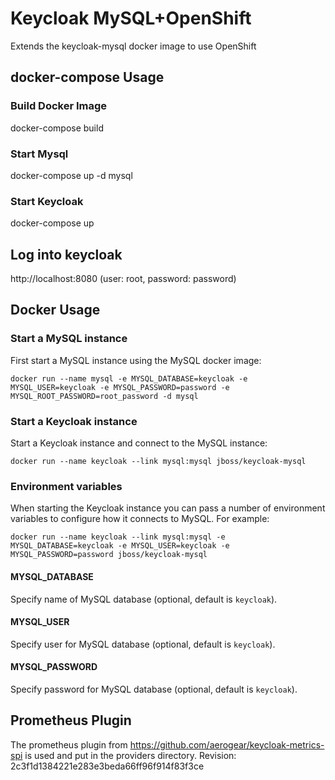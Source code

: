 # Keycloak MySQL+OpenShift

Extends the keycloak-mysql docker image to use OpenShift

## docker-compose Usage

### Build Docker Image

   docker-compose build

### Start Mysql

   docker-compose up -d mysql

### Start Keycloak

   docker-compose up

## Log into keycloak

   http://localhost:8080 (user: root, password: password)

## Docker Usage

### Start a MySQL instance

First start a MySQL instance using the MySQL docker image:

    docker run --name mysql -e MYSQL_DATABASE=keycloak -e MYSQL_USER=keycloak -e MYSQL_PASSWORD=password -e MYSQL_ROOT_PASSWORD=root_password -d mysql

### Start a Keycloak instance

Start a Keycloak instance and connect to the MySQL instance:

    docker run --name keycloak --link mysql:mysql jboss/keycloak-mysql

### Environment variables

When starting the Keycloak instance you can pass a number of environment variables to configure how it connects to MySQL. For example:

    docker run --name keycloak --link mysql:mysql -e MYSQL_DATABASE=keycloak -e MYSQL_USER=keycloak -e MYSQL_PASSWORD=password jboss/keycloak-mysql

#### MYSQL_DATABASE

Specify name of MySQL database (optional, default is `keycloak`).

#### MYSQL_USER

Specify user for MySQL database (optional, default is `keycloak`).

#### MYSQL_PASSWORD

Specify password for MySQL database (optional, default is `keycloak`).

## Prometheus Plugin

The prometheus plugin from https://github.com/aerogear/keycloak-metrics-spi is used and put in the providers directory.
Revision: 2c3f1d1384221e283e3beda66ff96f914f83f3ce

